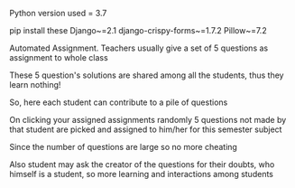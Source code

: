 Python version used = 3.7
 
pip install these
Django~=2.1
django-crispy-forms~=1.7.2
Pillow~=7.2

Automated Assignment.
Teachers usually give a set of 5 questions as assignment to whole class

These 5 question's solutions are shared among all the students, thus they learn nothing!

So, here each student can contribute to a pile of questions

On clicking your assigned assignments randomly 5 questions not made by that student are picked and assigned to him/her for this semester subject

Since the number of questions are large so no more cheating

Also student may ask the creator of the questions for their doubts, who himself is a student, so more learning and interactions among students



